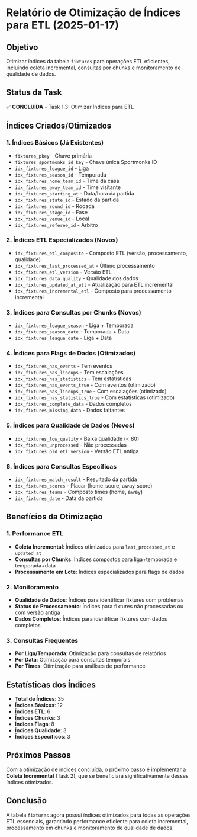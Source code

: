 # Relatório de Otimização de Índices para ETL (2025-01-17)

## Objetivo
Otimizar índices da tabela `fixtures` para operações ETL eficientes, incluindo coleta incremental, consultas por chunks e monitoramento de qualidade de dados.

## Status da Task
✅ **CONCLUÍDA** - Task 1.3: Otimizar Índices para ETL

## Índices Criados/Otimizados

### 1. Índices Básicos (Já Existentes)
- `fixtures_pkey` - Chave primária
- `fixtures_sportmonks_id_key` - Chave única Sportmonks ID
- `idx_fixtures_league_id` - Liga
- `idx_fixtures_season_id` - Temporada
- `idx_fixtures_home_team_id` - Time da casa
- `idx_fixtures_away_team_id` - Time visitante
- `idx_fixtures_starting_at` - Data/hora da partida
- `idx_fixtures_state_id` - Estado da partida
- `idx_fixtures_round_id` - Rodada
- `idx_fixtures_stage_id` - Fase
- `idx_fixtures_venue_id` - Local
- `idx_fixtures_referee_id` - Árbitro

### 2. Índices ETL Especializados (Novos)
- `idx_fixtures_etl_composite` - Composto ETL (versão, processamento, qualidade)
- `idx_fixtures_last_processed_at` - Último processamento
- `idx_fixtures_etl_version` - Versão ETL
- `idx_fixtures_data_quality` - Qualidade dos dados
- `idx_fixtures_updated_at_etl` - Atualização para ETL incremental
- `idx_fixtures_incremental_etl` - Composto para processamento incremental

### 3. Índices para Consultas por Chunks (Novos)
- `idx_fixtures_league_season` - Liga + Temporada
- `idx_fixtures_season_date` - Temporada + Data
- `idx_fixtures_league_date` - Liga + Data

### 4. Índices para Flags de Dados (Otimizados)
- `idx_fixtures_has_events` - Tem eventos
- `idx_fixtures_has_lineups` - Tem escalações
- `idx_fixtures_has_statistics` - Tem estatísticas
- `idx_fixtures_has_events_true` - Com eventos (otimizado)
- `idx_fixtures_has_lineups_true` - Com escalações (otimizado)
- `idx_fixtures_has_statistics_true` - Com estatísticas (otimizado)
- `idx_fixtures_complete_data` - Dados completos
- `idx_fixtures_missing_data` - Dados faltantes

### 5. Índices para Qualidade de Dados (Novos)
- `idx_fixtures_low_quality` - Baixa qualidade (< 80)
- `idx_fixtures_unprocessed` - Não processadas
- `idx_fixtures_old_etl_version` - Versão ETL antiga

### 6. Índices para Consultas Específicas
- `idx_fixtures_match_result` - Resultado da partida
- `idx_fixtures_scores` - Placar (home_score, away_score)
- `idx_fixtures_teams` - Composto times (home, away)
- `idx_fixtures_date` - Data da partida

## Benefícios da Otimização

### 1. Performance ETL
- **Coleta Incremental**: Índices otimizados para `last_processed_at` e `updated_at`
- **Consultas por Chunks**: Índices compostos para liga+temporada e temporada+data
- **Processamento em Lote**: Índices especializados para flags de dados

### 2. Monitoramento
- **Qualidade de Dados**: Índices para identificar fixtures com problemas
- **Status de Processamento**: Índices para fixtures não processadas ou com versão antiga
- **Dados Completos**: Índices para identificar fixtures com dados completos

### 3. Consultas Frequentes
- **Por Liga/Temporada**: Otimização para consultas de relatórios
- **Por Data**: Otimização para consultas temporais
- **Por Times**: Otimização para análises de performance

## Estatísticas dos Índices
- **Total de Índices**: 35
- **Índices Básicos**: 12
- **Índices ETL**: 6
- **Índices Chunks**: 3
- **Índices Flags**: 8
- **Índices Qualidade**: 3
- **Índices Específicos**: 3

## Próximos Passos
Com a otimização de índices concluída, o próximo passo é implementar a **Coleta Incremental** (Task 2), que se beneficiará significativamente desses índices otimizados.

## Conclusão
A tabela `fixtures` agora possui índices otimizados para todas as operações ETL essenciais, garantindo performance eficiente para coleta incremental, processamento em chunks e monitoramento de qualidade de dados.
